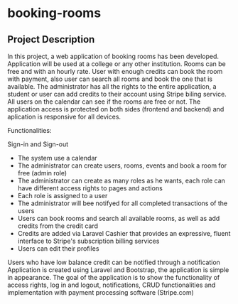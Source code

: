 # booking-rooms

## Project Description
In this project, a web application of booking rooms has been developed. Application will be used at a college or any other institution. Rooms can be free and with an hourly rate. User with enough credits can book the room with payment, also user can search all rooms and book the one that is available. The administrator has all the rights to the entire application, a student or user can add credits to their account using Stripe biling service. All users on the calendar can see if the rooms are free or not. The application access is protected on both sides (frontend and backend) and aplication is responsive for all devices.

Functionalities:

Sign-in and Sign-out
* The system use a calendar
* The administrator can create users, rooms, events and book a room for free (admin role)
* The administrator can create as many roles as he wants, each role can have different access rights to pages and actions
* Each role is assigned to a user
* The administrator will bee notifyed for all completed transactions of the users
* Users can book rooms and search all available rooms, as well as add credits from the credit card
* Credits are added via Laravel Cashier that provides an expressive, fluent interface to Stripe's subscription billing services
* Users can edit their profiles

Users who have low balance credit can be notified through a notification
Application is created using Laravel and Bootstrap, the application is simple in appearance. The goal of the application is to show the functionality of access rights, log in and logout, notifications, CRUD functionalities and implementation with payment processing software (Stripe.com)
